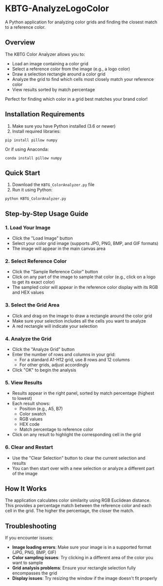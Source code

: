 # KBTG-AnalyzeLogoColor


A Python application for analyzing color grids and finding the closest match to a reference color.

## Overview

The KBTG Color Analyzer allows you to:
- Load an image containing a color grid
- Select a reference color from the image (e.g., a logo color)
- Draw a selection rectangle around a color grid
- Analyze the grid to find which cells most closely match your reference color
- View results sorted by match percentage

Perfect for finding which color in a grid best matches your brand color!

## Installation Requirements

1. Make sure you have Python installed (3.6 or newer)
2. Install required libraries:
```
pip install pillow numpy
```
Or if using Anaconda:
```
conda install pillow numpy
```

## Quick Start

1. Download the `KBTG_ColorAnalyzer.py` file
2. Run it using Python:
```
python KBTG_ColorAnalyzer.py
```

## Step-by-Step Usage Guide

### 1. Load Your Image
- Click the "Load Image" button
- Select your color grid image (supports JPG, PNG, BMP, and GIF formats)
- The image will appear in the main canvas area

### 2. Select Reference Color
- Click the "Sample Reference Color" button
- Click on any part of the image to sample that color (e.g., click on a logo to get its exact color)
- The sampled color will appear in the reference color display with its RGB and HEX values

### 3. Select the Grid Area
- Click and drag on the image to draw a rectangle around the color grid
- Make sure your selection includes all the cells you want to analyze
- A red rectangle will indicate your selection

### 4. Analyze the Grid
- Click the "Analyze Grid" button
- Enter the number of rows and columns in your grid:
  - For a standard A1-H12 grid, use 8 rows and 12 columns
  - For other grids, adjust accordingly
- Click "OK" to begin the analysis

### 5. View Results
- Results appear in the right panel, sorted by match percentage (highest to lowest)
- Each result shows:
  - Position (e.g., A5, B7)
  - Color swatch
  - RGB values
  - HEX code
  - Match percentage to reference color
- Click on any result to highlight the corresponding cell in the grid

### 6. Clear and Restart
- Use the "Clear Selection" button to clear the current selection and results
- You can then start over with a new selection or analyze a different part of the image

## How It Works

The application calculates color similarity using RGB Euclidean distance. This provides a percentage match between the reference color and each cell in the grid. The higher the percentage, the closer the match.

## Troubleshooting

If you encounter issues:

- **Image loading errors**: Make sure your image is in a supported format (JPG, PNG, BMP, GIF)
- **Color sampling issues**: Try clicking in a different area of the color you want to sample
- **Grid analysis problems**: Ensure your rectangle selection fully encompasses the grid
- **Display issues**: Try resizing the window if the image doesn't fit properly

